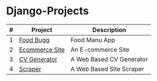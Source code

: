 # Django-Projects

| # |    Project            |      Description    |
|---| --------------------- | ------------------- |
| 1 | [Food Bugg](https://github.com/FaysalMiah55/foodbugg) | Food Manu App |
| 2 | [Ecommerce Site](https://github.com/FaysalMiah55/ecomsite) | An E-commerce Site |
| 3 | [CV Generator](https://github.com/FaysalMiah55/cv_generator) | A Web Based CV Generator |
| 4 | [Scraper](https://github.com/FaysalMiah55/scraper) | A Web Based Site Scraper |

